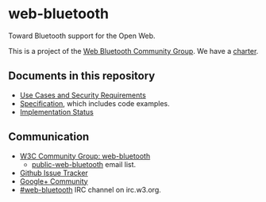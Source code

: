 web-bluetooth
=============

Toward Bluetooth support for the Open Web.

This is a project of the [Web Bluetooth Community Group](http://www.w3.org/community/web-bluetooth/). We have a [charter](charter.md).

Documents in this repository
----------------------------

* [Use Cases and Security Requirements](https://webbluetoothcg.github.io/web-bluetooth/use-cases.html)
* [Specification](https://webbluetoothcg.github.io/web-bluetooth/), which includes code examples.
* [Implementation Status](implementation-status.md)

Communication
-------------

* [W3C Community Group: web-bluetooth](http://www.w3.org/community/web-bluetooth/)
  * [public-web-bluetooth](http://lists.w3.org/Archives/Public/public-web-bluetooth/) email list.
* [Github Issue Tracker](https://github.com/WebBluetoothCG/web-bluetooth/issues)
* [Google+ Community](https://plus.google.com/communities/108953318610326025178)
* [#web-bluetooth](http://irc.w3.org/?channels=web-bluetooth) IRC channel on irc.w3.org.
